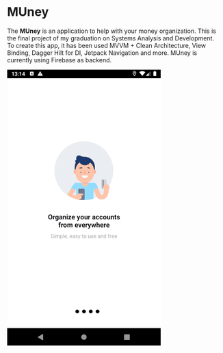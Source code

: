 # MUney

The **MUney** is an application to help with your money organization.
This is the final project of my graduation on Systems Analysis and Development.
To create this app, it has been used MVVM + Clean Architecture, View Binding, Dagger Hilt for DI, Jetpack Navigation and more.
MUney is currently using Firebase as backend.

![til](./gif/gif.gif)
